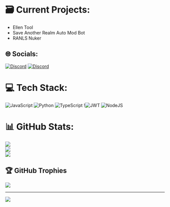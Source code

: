 # 🗃️ Current Projects:
- Ellen Tool 
- Save Another Realm Auto Mod Bot
- RANLS Nuker


## 🌐 Socials:
[![Discord](https://img.shields.io/badge/Discord-%237289DA.svg?logo=discord&logoColor=white)](https://discord.gg/p2X6MNNgFx)
[![Discord](https://img.shields.io/badge/Discord-%237289DA.svg?logo=discord&logoColor=white)](https://discord.gg/yndUw2T4gM)


# 💻 Tech Stack:
![JavaScript](https://img.shields.io/badge/javascript-%23323330.svg?style=for-the-badge&logo=javascript&logoColor=%23F7DF1E) ![Python](https://img.shields.io/badge/python-%2523323330.svg?style=for-the-badge&logo=python&logoColor=%2523F7DF1E) ![TypeScript](https://img.shields.io/badge/typescript-%23007ACC.svg?style=for-the-badge&logo=typescript&logoColor=white) !![JWT](https://img.shields.io/badge/JWT-black?style=for-the-badge&logo=JSON%20web%20tokens) ![NodeJS](https://img.shields.io/badge/node.js-6DA55F?style=for-the-badge&logo=node.js&logoColor=white)

# 📊 GitHub Stats:
![](https://github-readme-stats.vercel.app/api?username=TSL534&theme=dark&hide_border=false&include_all_commits=true&count_private=true)<br/>
![](https://github-readme-streak-stats.herokuapp.com/?user=TSL534&theme=dark&hide_border=false)<br/>
![](https://github-readme-stats.vercel.app/api/top-langs/?username=TSL534&theme=dark&hide_border=false&include_all_commits=true&count_private=true&layout=compact)

## 🏆 GitHub Trophies
![](https://github-profile-trophy.vercel.app/?username=TSL534&theme=radical&no-frame=false&no-bg=false&margin-w=4)

---
[![](https://visitcount.itsvg.in/api?id=TSL534&icon=9&color=3)](https://visitcount.itsvg.in)
